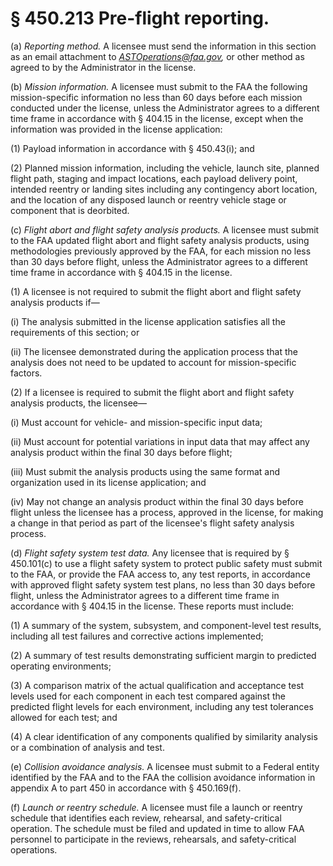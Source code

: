 # § 450.213   Pre-flight reporting.

(a) *Reporting method.* A licensee must send the information in this section as an email attachment to *ASTOperations@faa.gov,* or other method as agreed to by the Administrator in the license.


(b) *Mission information.* A licensee must submit to the FAA the following mission-specific information no less than 60 days before each mission conducted under the license, unless the Administrator agrees to a different time frame in accordance with § 404.15 in the license, except when the information was provided in the license application:


(1) Payload information in accordance with § 450.43(i); and


(2) Planned mission information, including the vehicle, launch site, planned flight path, staging and impact locations, each payload delivery point, intended reentry or landing sites including any contingency abort location, and the location of any disposed launch or reentry vehicle stage or component that is deorbited.


(c) *Flight abort and flight safety analysis products.* A licensee must submit to the FAA updated flight abort and flight safety analysis products, using methodologies previously approved by the FAA, for each mission no less than 30 days before flight, unless the Administrator agrees to a different time frame in accordance with § 404.15 in the license.


(1) A licensee is not required to submit the flight abort and flight safety analysis products if—


(i) The analysis submitted in the license application satisfies all the requirements of this section; or


(ii) The licensee demonstrated during the application process that the analysis does not need to be updated to account for mission-specific factors.


(2) If a licensee is required to submit the flight abort and flight safety analysis products, the licensee—


(i) Must account for vehicle- and mission-specific input data;


(ii) Must account for potential variations in input data that may affect any analysis product within the final 30 days before flight;


(iii) Must submit the analysis products using the same format and organization used in its license application; and


(iv) May not change an analysis product within the final 30 days before flight unless the licensee has a process, approved in the license, for making a change in that period as part of the licensee's flight safety analysis process.


(d) *Flight safety system test data.* Any licensee that is required by § 450.101(c) to use a flight safety system to protect public safety must submit to the FAA, or provide the FAA access to, any test reports, in accordance with approved flight safety system test plans, no less than 30 days before flight, unless the Administrator agrees to a different time frame in accordance with § 404.15 in the license. These reports must include:


(1) A summary of the system, subsystem, and component-level test results, including all test failures and corrective actions implemented;


(2) A summary of test results demonstrating sufficient margin to predicted operating environments;


(3) A comparison matrix of the actual qualification and acceptance test levels used for each component in each test compared against the predicted flight levels for each environment, including any test tolerances allowed for each test; and


(4) A clear identification of any components qualified by similarity analysis or a combination of analysis and test.


(e) *Collision avoidance analysis.* A licensee must submit to a Federal entity identified by the FAA and to the FAA the collision avoidance information in appendix A to part 450 in accordance with § 450.169(f).


(f) *Launch or reentry schedule.* A licensee must file a launch or reentry schedule that identifies each review, rehearsal, and safety-critical operation. The schedule must be filed and updated in time to allow FAA personnel to participate in the reviews, rehearsals, and safety-critical operations.




